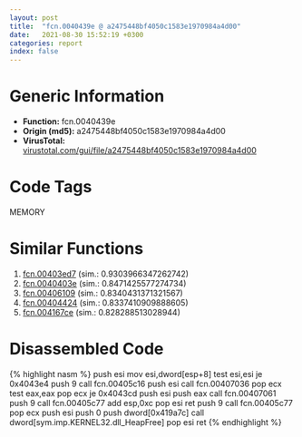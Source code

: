 ```yaml
---
layout: post
title:  "fcn.0040439e @ a2475448bf4050c1583e1970984a4d00"
date:   2021-08-30 15:52:19 +0300
categories: report
index: false
---
```


# Generic Information
- **Function:** fcn.0040439e
- **Origin (md5):** a2475448bf4050c1583e1970984a4d00
- **VirusTotal:** [virustotal.com/gui/file/a2475448bf4050c1583e1970984a4d00][virustotal_ref]

# Code Tags
<span class="tag" id="MEMORY">MEMORY</span>


# Similar Functions

1. [fcn.00403ed7][similar_1_ref] (sim.: 0.9303966347262742)
2. [fcn.0040403e][similar_2_ref] (sim.: 0.8471425577274734)
3. [fcn.00406109][similar_3_ref] (sim.: 0.8340431371321567)
4. [fcn.00404424][similar_4_ref] (sim.: 0.8337410909888605)
5. [fcn.004167ce][similar_5_ref] (sim.: 0.828288513028944)


# Disassembled Code

{% highlight nasm %}
push esi
mov esi,dword[esp+8]
test esi,esi
je 0x4043e4
push 9
call fcn.00405c16
push esi
call fcn.00407036
pop ecx
test eax,eax
pop ecx
je 0x4043cd
push esi
push eax
call fcn.00407061
push 9
call fcn.00405c77
add esp,0xc
pop esi
ret
push 9
call fcn.00405c77
pop ecx
push esi
push 0
push dword[0x419a7c]
call dword[sym.imp.KERNEL32.dll_HeapFree]
pop esi
ret
{% endhighlight %}


[similar_1_ref]: /report/fcn.00403ed7@e9782a46c2d4ab52d9b2b1b712934fbe
[similar_2_ref]: /report/fcn.0040403e@e9782a46c2d4ab52d9b2b1b712934fbe
[similar_3_ref]: /report/fcn.00406109@4bd33f73402d0d03c0318f793884eb34
[similar_4_ref]: /report/fcn.00404424@a2475448bf4050c1583e1970984a4d00
[similar_5_ref]: /report/fcn.004167ce@44e1ffcf4e71f4505c09d520fd75f1e4
[virustotal_ref]: https://www.virustotal.com/gui/file/a2475448bf4050c1583e1970984a4d00